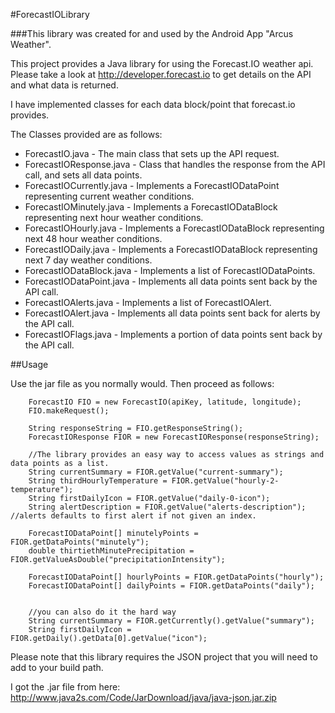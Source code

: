 #ForecastIOLibrary

###This library was created for and used by the Android App "Arcus Weather".

This project provides a Java library for using the Forecast.IO weather api.
Please take a look at http://developer.forecast.io to get details on the API and what data is returned. 

I have implemented classes for each data block/point that forecast.io provides.

The Classes provided are as follows:

* ForecastIO.java - The main class that sets up the API request.
* ForecastIOResponse.java - Class that handles the response from the API call, and sets all data points.
* ForecastIOCurrently.java - Implements a ForecastIODataPoint representing current weather conditions.
* ForecastIOMinutely.java - Implements a ForecastIODataBlock representing next hour weather conditions.
* ForecastIOHourly.java - Implements a ForecastIODataBlock representing next 48 hour weather conditions.
* ForecastIODaily.java - Implements a ForecastIODataBlock representing next 7 day weather conditions.
* ForecastIODataBlock.java - Implements a list of ForecastIODataPoints.
* ForecastIODataPoint.java - Implements all data points sent back by the API call.
* ForecastIOAlerts.java - Implements a list of ForecastIOAlert.
* ForecastIOAlert.java - Implements all data points sent back for alerts by the API call.
* ForecastIOFlags.java - Implements a portion of data points sent back by the API call.

##Usage

Use the jar file as you normally would. Then proceed as follows:

        ForecastIO FIO = new ForecastIO(apiKey, latitude, longitude);  
        FIO.makeRequest();  

        String responseString = FIO.getResponseString();  
        ForecastIOResponse FIOR = new ForecastIOResponse(responseString);  

        //The library provides an easy way to access values as strings and data points as a list.
        String currentSummary = FIOR.getValue("current-summary");
        String thirdHourlyTemperature = FIOR.getValue("hourly-2-temperature");
        String firstDailyIcon = FIOR.getValue("daily-0-icon");
        String alertDescription = FIOR.getValue("alerts-description"); //alerts defaults to first alert if not given an index.

        ForecastIODataPoint[] minutelyPoints = FIOR.getDataPoints("minutely");
        double thirtiethMinutePrecipitation = FIOR.getValueAsDouble("precipitationIntensity");

        ForecastIODataPoint[] hourlyPoints = FIOR.getDataPoints("hourly");
        ForecastIODataPoint[] dailyPoints = FIOR.getDataPoints("daily");


        //you can also do it the hard way
        String currentSummary = FIOR.getCurrently().getValue("summary");
        String firstDailyIcon = FIOR.getDaily().getData[0].getValue("icon");


Please note that this library requires the JSON project that you will need to add to your build path.

I got the .jar file from here:
http://www.java2s.com/Code/JarDownload/java/java-json.jar.zip
